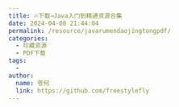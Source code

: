 ```yaml
---
title: 🔥下载→Java入门到精通资源合集
date: 2024-04-08 21:44:04
permalink: /resource/javarumendaojingtongpdf/
categories:
  - 珍藏资源
  - PDF下载
tags:
  - 
author: 
  name: 苍何
  link: https://github.com/freestylefly
---
```

